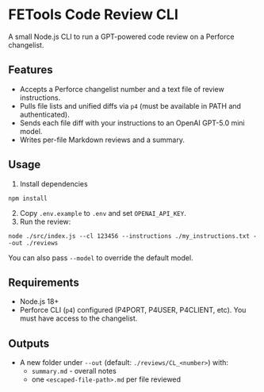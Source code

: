 # FETools Code Review CLI

A small Node.js CLI to run a GPT-powered code review on a Perforce changelist.

## Features
- Accepts a Perforce changelist number and a text file of review instructions.
- Pulls file lists and unified diffs via `p4` (must be available in PATH and authenticated).
- Sends each file diff with your instructions to an OpenAI GPT-5.0 mini model.
- Writes per-file Markdown reviews and a summary.

## Usage
1. Install dependencies
```
npm install
```
2. Copy `.env.example` to `.env` and set `OPENAI_API_KEY`.
3. Run the review:
```
node ./src/index.js --cl 123456 --instructions ./my_instructions.txt --out ./reviews
```

You can also pass `--model` to override the default model.

## Requirements
- Node.js 18+
- Perforce CLI (`p4`) configured (P4PORT, P4USER, P4CLIENT, etc). You must have access to the changelist.

## Outputs
- A new folder under `--out` (default: `./reviews/CL_<number>`) with:
  - `summary.md` - overall notes
  - one `<escaped-file-path>.md` per file reviewed
